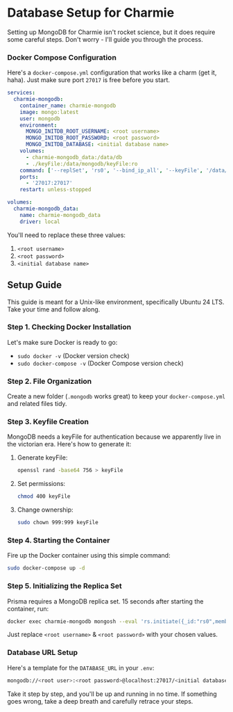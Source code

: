 # Database Setup for Charmie

Setting up MongoDB for Charmie isn't rocket science, but it does require some careful steps. Don't worry - I'll guide you through the process.

### Docker Compose Configuration

Here's a `docker-compose.yml` configuration that works like a charm (get it, haha). Just make sure port `27017` is free before you start.

```yml
services:
  charmie-mongodb:
    container_name: charmie-mongodb
    image: mongo:latest
    user: mongodb
    environment:
      MONGO_INITDB_ROOT_USERNAME: <root username>
      MONGO_INITDB_ROOT_PASSWORD: <root password>
      MONGO_INITDB_DATABASE: <initial database name>
    volumes:
      - charmie-mongodb_data:/data/db
      - ./keyFile:/data/mongodb/keyFile:ro
    command: ['--replSet', 'rs0', '--bind_ip_all', '--keyFile', '/data/mongodb/keyFile']
    ports:
      - '27017:27017'
    restart: unless-stopped

volumes:
  charmie-mongodb_data:
    name: charmie-mongodb_data
    driver: local
```

You'll need to replace these three values:

1. `<root username>`
2. `<root password>`
3. `<initial database name>`

## Setup Guide

This guide is meant for a Unix-like environment, specifically Ubuntu 24 LTS. Take your time and follow along.

### Step 1. Checking Docker Installation

Let's make sure Docker is ready to go:

- `sudo docker -v` (Docker version check)
- `sudo docker-compose -v` (Docker Compose version check)

### Step 2. File Organization

Create a new folder (`.mongodb` works great) to keep your `docker-compose.yml` and related files tidy.

### Step 3. Keyfile Creation

MongoDB needs a keyFile for authentication because we apparently live in the victorian era. Here's how to generate it:

1. Generate keyFile:
   ```bash
   openssl rand -base64 756 > keyFile
   ```
2. Set permissions:
   ```bash
   chmod 400 keyFile
   ```
3. Change ownership:
   ```bash
   sudo chown 999:999 keyFile
   ```

### Step 4. Starting the Container

Fire up the Docker container using this simple command:

```bash
sudo docker-compose up -d
```

### Step 5. Initializing the Replica Set

Prisma requires a MongoDB replica set. 15 seconds after starting the container, run:

```bash
docker exec charmie-mongodb mongosh --eval 'rs.initiate({_id:"rs0",members:[{_id:0,host:"localhost:27017"}]})' --username <root username> --password <root password>
```

Just replace `<root username>` & `<root password>` with your chosen values.

### Database URL Setup

Here's a template for the `DATABASE_URL` in your `.env`:

```bash
mongodb://<root user>:<root password>@localhost:27017/<initial database name>?authSource=admin&directConnection=true&replicaSet=rs0
```

Take it step by step, and you'll be up and running in no time. If something goes wrong, take a deep breath and carefully retrace your steps.
